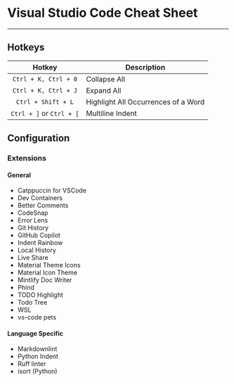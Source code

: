 # Visual Studio Code Cheat Sheet
---

## Hotkeys

|        **Hotkey**        | **Description**                     |
| :----------------------: | ----------------------------------- |
|   `Ctrl + K, Ctrl + 0`   | Collapse All                        |
|   `Ctrl + K, Ctrl + J`   | Expand All                          |
|    `Ctrl + Shift + L`    | Highlight All Occurrences of a Word |
| `Ctrl + ]` or `Ctrl + [` | Multiline Indent                    |
## Configuration
### Extensions
#### General

- Catppuccin for VSCode
- Dev Containers
- Better Comments
- CodeSnap
- Error Lens
- Git History
- GitHub Copilot
- Indent Rainbow
- Local History
- Live Share
- Material Theme Icons
- Material Icon Theme
- Mintlify Doc Writer
- Phind
- TODO Highlight
- Todo Tree
- WSL
- vs-code pets

#### Language Specific 

- Markdownlint
- Python Indent
- Ruff linter
- isort (Python)
